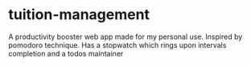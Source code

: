 # tuition-management
A productivity booster web app made for my personal use. Inspired by pomodoro technique. Has a
stopwatch which rings upon intervals completion and a todos maintainer
